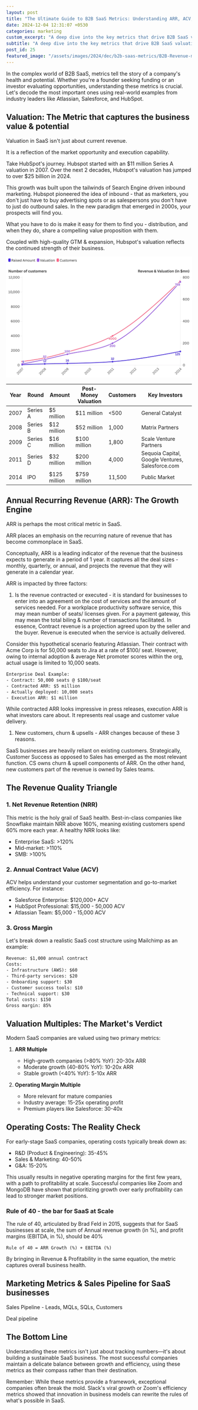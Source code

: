 ```yaml
---
layout: post
title: "The Ultimate Guide to B2B SaaS Metrics: Understanding ARR, ACV, and Beyond"
date: 2024-12-04 12:31:07 +0530
categories: marketing
custom_excerpt: "A deep dive into the key metrics that drive B2B SaaS valuations, featuring real-world examples from Atlassian, Salesforce, and HubSpot"
subtitle: "A deep dive into the key metrics that drive B2B SaaS valuations, featuring real-world examples from Atlassian, Salesforce, and HubSpot"
post_id: 25
featured_image: "/assets/images/2024/dec/b2b-saas-metrics/B2B-Revenue-metrics.webp"
---
```


In the complex world of B2B SaaS, metrics tell the story of a company's health and potential. Whether you're a founder seeking funding or an investor evaluating opportunities, understanding these metrics is crucial. Let's decode the most important ones using real-world examples from industry leaders like Atlassian, Salesforce, and HubSpot.

## Valuation: The Metric that captures the business value & potential

Valuation in SaaS isn't just about current revenue. 

It is a reflection of the market opportunity and execution capability. 

Take HubSpot's journey. Hubspot started with an $11 million Series A valuation in 2007. Over the next 2 decades, Hubspot's valuation has jumped to over $25 billion in 2024.

This growth was built upon the tailwinds of Search Engine driven inbound marketing. Hubspot pioneered the idea of inbound - that as marketers, you don't just have to buy advertising spots or as salespersons you don't have to just do outbound sales. In the new paradigm that emerged in 2000s, your prospects will find you. 

What you have to do is make it easy for them to find you - distribution, and when they do, share a compelling value proposition with them.

Coupled with high-quality GTM & expansion, Hubspot's valuation reflects the continued strength of their business.

![Hubspot funding rounds mirrored their customer growth](/assets/images/2024/dec/b2b-saas-metrics/Hubspot-funding-rounds.webp)

| Year | Round      | Amount       | Post-Money Valuation | Customers | Key Investors                                    |
|------|------------|--------------|---------------------|-----------|--------------------------------------------------|
| 2007 | Series A   | $5 million   | $11 million        | <500      | General Catalyst                                 |
| 2008 | Series B   | $12 million  | $52 million        | 1,000     | Matrix Partners                                  |
| 2009 | Series C   | $16 million  | $100 million       | 1,800     | Scale Venture Partners                           |
| 2011 | Series D   | $32 million  | $200 million       | 4,000     | Sequoia Capital, Google Ventures, Salesforce.com |
| 2014 | IPO        | $125 million | $759 million       | 11,500    | Public Market                                    |

## Annual Recurring Revenue (ARR): The Growth Engine

ARR is perhaps the most critical metric in SaaS. 

ARR places an emphasis on the recurring nature of revenue that has become commonplace in SaaS.

Conceptually, ARR is a leading indicator of the revenue that the business expects to generate in a period of 1 year. It captures all the deal sizes - monthly, quarterly, or annual, and projects the revenue that they will generate in a calendar year.

ARR is impacted by three factors:
1. Is the revenue contracted or executed - it is standard for businesses to enter into an agreement on the cost of services and the amount of services needed. For a workplace productivity software service, this may mean number of seats/ licenses given. For a payment gateway, this may mean the total biling & number of transactions facilitated. In essence, Contract revenue is a projection agreed upon by the seller and the buyer. Revenue is executed when the service is actually delivered.

Consider this hypothetical scenario featuring Atlassian. Their contract with Acme Corp is for 50,000 seats to Jira at a rate of $100/ seat. However, owing to internal adoption & average Net promoter scores within the org, actual usage is limited to 10,000 seats. 

```
Enterprise Deal Example:
- Contract: 50,000 seats @ $100/seat
- Contracted ARR: $5 million
- Actually deployed: 10,000 seats
- Execution ARR: $1 million
```

While contracted ARR looks impressive in press releases, execution ARR is what investors care about. It represents real usage and customer value delivery.

1. New customers, churn & upsells - ARR changes because of these 3 reasons.

SaaS businesses are heavily reliant on existing customers. Strategically, Customer Success as opposed to Sales has emerged as the most relevant function. CS owns churn & upsell components of ARR.
On the other hand, new customers part of the revenue is owned by Sales teams.

## The Revenue Quality Triangle

### 1. Net Revenue Retention (NRR)

This metric is the holy grail of SaaS health. Best-in-class companies like Snowflake maintain NRR above 160%, meaning existing customers spend 60% more each year. A healthy NRR looks like:
- Enterprise SaaS: >120%
- Mid-market: >110%
- SMB: >100%

### 2. Annual Contract Value (ACV)

ACV helps understand your customer segmentation and go-to-market efficiency. For instance:
- Salesforce Enterprise: $120,000+ ACV
- HubSpot Professional: $15,000 - 50,000 ACV
- Atlassian Team: $5,000 - 15,000 ACV

### 3. Gross Margin

Let's break down a realistic SaaS cost structure using Mailchimp as an example:

```
Revenue: $1,000 annual contract
Costs:
- Infrastructure (AWS): $60
- Third-party services: $20
- Onboarding support: $30
- Customer success tools: $10
- Technical support: $30
Total costs: $150
Gross margin: 85%
```

## Valuation Multiples: The Market's Verdict

Modern SaaS companies are valued using two primary metrics:

1. **ARR Multiple**
   - High-growth companies (>80% YoY): 20-30x ARR
   - Moderate growth (40-80% YoY): 10-20x ARR
   - Stable growth (<40% YoY): 5-10x ARR

2. **Operating Margin Multiple**
   - More relevant for mature companies
   - Industry average: 15-25x operating profit
   - Premium players like Salesforce: 30-40x

## Operating Costs: The Reality Check

For early-stage SaaS companies, operating costs typically break down as:

- R&D (Product & Engineering): 35-45%
- Sales & Marketing: 40-50%
- G&A: 15-20%

This usually results in negative operating margins for the first few years, with a path to profitability at scale. Successful companies like Zoom and MongoDB have shown that prioritizing growth over early profitability can lead to stronger market positions.

### Rule of 40 - the bar for SaaS at Scale

The rule of 40, articulated by Brad Feld in 2015, suggests that for SaaS businesses at scale, the sum of Annual revenue growth (in %), and profit margins (EBITDA, in %), should be 40%

```
Rule of 40 = ARR Growth (%) + EBITDA (%)
```

By bringing in Revenue & Profitability in the same equation, the metric captures overall business health.

## Marketing Metrics & Sales Pipeline for SaaS businesses

Sales Pipeline  - Leads, MQLs, SQLs, Customers

Deal pipeline

## The Bottom Line

Understanding these metrics isn't just about tracking numbers—it's about building a sustainable SaaS business. The most successful companies maintain a delicate balance between growth and efficiency, using these metrics as their compass rather than their destination.

Remember: While these metrics provide a framework, exceptional companies often break the mold. Slack's viral growth or Zoom's efficiency metrics showed that innovation in business models can rewrite the rules of what's possible in SaaS.
